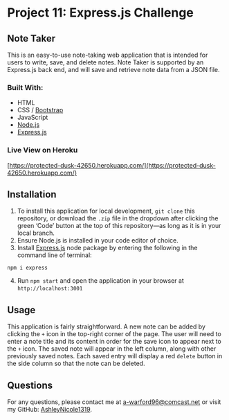 # Project 11: Express.js Challenge
## Note Taker
This is an easy-to-use note-taking web application that is intended for users to write, save, and delete notes. Note Taker is supported by an Express.js back end, and will save and retrieve note data from a JSON file.

### Built With:
- HTML
- CSS / [Bootstrap](https://getbootstrap.com/)
- JavaScript
- [Node.js](https://nodejs.org/en/)
- [Express.js](https://expressjs.com/)



### Live View on Heroku
[https://protected-dusk-42650.herokuapp.com/](https://protected-dusk-42650.herokuapp.com/)

## Installation
1. To install this application for local development, `git clone` this repository, or download the `.zip` file in the dropdown after clicking the green ‘Code’ button at the top of this repository—as long as it is in your local branch.
2. Ensure Node.js is installed in your code editor of choice.
3. Install [Express.js](https://expressjs.com/) node package by entering the following in the command line of terminal:
```
npm i express
```
4. Run `npm start` and open the application in your browser at `http://localhost:3001`

## Usage
This application is fairly straightforward. A new note can be added by clicking the `+` icon in the top-right corner of the page. The user will need to enter a note title and its content in order for the save icon to appear next to the `+` icon. The saved note will appear in the left column, along with other previously saved notes. Each saved entry will display a red `delete` button in the side column so that the note can be deleted.

## Questions
For any questions, please contact me at [a-warford96@comcast.net](mailto:a-warford96@comcast.net) or visit my GitHub: [AshleyNicole1319](https://github.com/AshleyNicole1319).